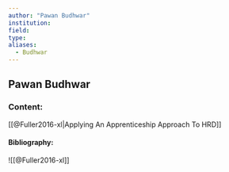 ```yaml
---
author: "Pawan Budhwar"
institution:
field:
type:
aliases:
  - Budhwar
---
```


## Pawan Budhwar

### Content:
[[@Fuller2016-xl|Applying An Apprenticeship Approach To HRD]]

#### Bibliography:

![[@Fuller2016-xl]]